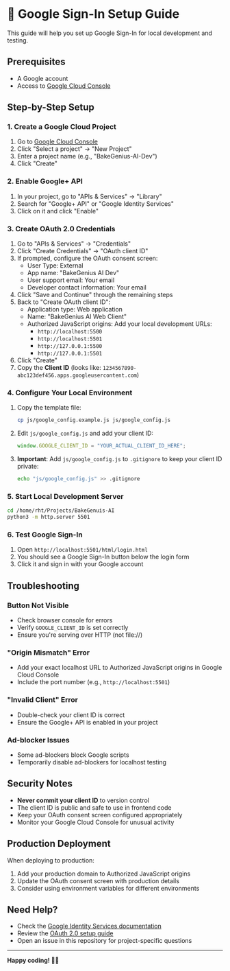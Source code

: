 # 🔐 Google Sign-In Setup Guide

This guide will help you set up Google Sign-In for local development and testing.

## Prerequisites

- A Google account
- Access to [Google Cloud Console](https://console.cloud.google.com/)

## Step-by-Step Setup

### 1. Create a Google Cloud Project

1. Go to [Google Cloud Console](https://console.cloud.google.com/)
2. Click "Select a project" → "New Project"
3. Enter a project name (e.g., "BakeGenius-AI-Dev")
4. Click "Create"

### 2. Enable Google+ API

1. In your project, go to "APIs & Services" → "Library"
2. Search for "Google+ API" or "Google Identity Services"
3. Click on it and click "Enable"

### 3. Create OAuth 2.0 Credentials

1. Go to "APIs & Services" → "Credentials"
2. Click "Create Credentials" → "OAuth client ID"
3. If prompted, configure the OAuth consent screen:
   - User Type: External
   - App name: "BakeGenius AI Dev"
   - User support email: Your email
   - Developer contact information: Your email
4. Click "Save and Continue" through the remaining steps
5. Back to "Create OAuth client ID":
   - Application type: Web application
   - Name: "BakeGenius AI Web Client"
   - Authorized JavaScript origins: Add your local development URLs:
     - `http://localhost:5500`
     - `http://localhost:5501`
     - `http://127.0.0.1:5500`
     - `http://127.0.0.1:5501`
6. Click "Create"
7. Copy the **Client ID** (looks like: `1234567890-abc123def456.apps.googleusercontent.com`)

### 4. Configure Your Local Environment

1. Copy the template file:
   ```bash
   cp js/google_config.example.js js/google_config.js
   ```

2. Edit `js/google_config.js` and add your client ID:
   ```javascript
   window.GOOGLE_CLIENT_ID = "YOUR_ACTUAL_CLIENT_ID_HERE";
   ```

3. **Important**: Add `js/google_config.js` to `.gitignore` to keep your client ID private:
   ```bash
   echo "js/google_config.js" >> .gitignore
   ```

### 5. Start Local Development Server

```bash
cd /home/rht/Projects/BakeGenuis-AI
python3 -m http.server 5501
```

### 6. Test Google Sign-In

1. Open `http://localhost:5501/html/login.html`
2. You should see a Google Sign-In button below the login form
3. Click it and sign in with your Google account

## Troubleshooting

### Button Not Visible
- Check browser console for errors
- Verify `GOOGLE_CLIENT_ID` is set correctly
- Ensure you're serving over HTTP (not file://)

### "Origin Mismatch" Error
- Add your exact localhost URL to Authorized JavaScript origins in Google Cloud Console
- Include the port number (e.g., `http://localhost:5501`)

### "Invalid Client" Error
- Double-check your client ID is correct
- Ensure the Google+ API is enabled in your project

### Ad-blocker Issues
- Some ad-blockers block Google scripts
- Temporarily disable ad-blockers for localhost testing

## Security Notes

- **Never commit your client ID** to version control
- The client ID is public and safe to use in frontend code
- Keep your OAuth consent screen configured appropriately
- Monitor your Google Cloud Console for unusual activity

## Production Deployment

When deploying to production:
1. Add your production domain to Authorized JavaScript origins
2. Update the OAuth consent screen with production details
3. Consider using environment variables for different environments

## Need Help?

- Check the [Google Identity Services documentation](https://developers.google.com/identity/gsi/web)
- Review the [OAuth 2.0 setup guide](https://developers.google.com/identity/protocols/oauth2)
- Open an issue in this repository for project-specific questions

---

**Happy coding! 🍰✨**
